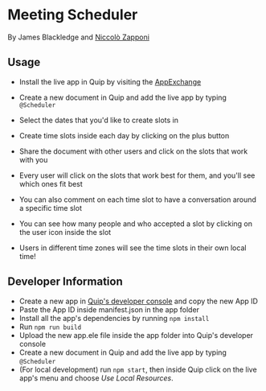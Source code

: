 # Meeting Scheduler
By James Blackledge and [Niccolò Zapponi](mailto:nzapponi@salesforce.com)

## Usage
- Install the live app in Quip by visiting the [AppExchange](https://appexchange.salesforce.com/mktcollections/cloud-collections/Quip)
- Create a new document in Quip and add the live app by typing ```@Scheduler```
- Select the dates that you'd like to create slots in
- Create time slots inside each day by clicking on the plus button
- Share the document with other users and click on the slots that work with you
- Every user will click on the slots that work best for them, and you'll see which ones fit best
- You can also comment on each time slot to have a conversation around a specific time slot
- You can see how many people and who accepted a slot by clicking on the user icon inside the slot

- Users in different time zones will see the time slots in their own local time!

## Developer Information

- Create a new app in [Quip's developer console](https://quip.com/dev/console/) and copy the new App ID
- Paste the App ID inside manifest.json in the app folder
- Install all the app's dependencies by running ```npm install```
- Run ```npm run build```
- Upload the new app.ele file inside the app folder into Quip's developer console
- Create a new document in Quip and add the live app by typing ```@Scheduler```
- (For local development) run ```npm start```, then inside Quip click on the live app's menu and choose *Use Local Resources*.

